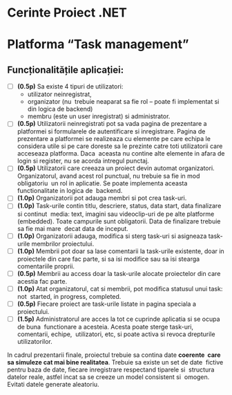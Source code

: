 # Cerinte Proiect .NET

# **Platforma “Task management”**

## Funcționalitățile aplicației:

- [ ]  **(0.5p)** Sa existe 4 tipuri de utilizatori:
    - utilizator neinregistrat,
    - organizator (nu  trebuie neaparat sa fie rol – poate fi implementat si din logica de backend)
    - membru (este un user inregistrat) si administrator.
- [ ]  **(0.5p)** Utilizatorii neinregistrati pot sa vada pagina de prezentare a platformei si formularele de autentificare si inregistrare. Pagina de prezentare a platformei se realizeaza cu elemente pe care echipa le considera utile si pe care doreste sa le prezinte catre toti utilizatorii care acceseaza platforma. Daca  aceasta nu contine alte elemente in afara de login si register, nu se acorda intregul punctaj.
- [ ]  **(0.5p)** Utilizatorii care creeaza un proiect devin automat organizatori.  Organizatorul, avand acest rol punctual, nu trebuie sa fie in mod obligatoriu  un rol in aplicatie. Se poate implementa aceasta functionalitate in logica de  backend.
- [ ]  **(1.0p)** Organizatorii pot adauga membri si pot crea task-uri.
- [ ]  **(1.0p)** Task-urile contin titlu, descriere, status, data start, data finalizare si continut  media: text, imagini sau videoclip-uri de pe alte platforme (embedded). Toate campurile sunt obligatorii. Data de finalizare trebuie sa fie mai mare  decat data de inceput.
- [ ]  **(1.0p)** Organizatorii adauga, modifica si sterg task-uri si asigneaza task-urile membrilor proiectului.
- [ ]  **(1.0p)** Membrii pot doar sa lase comentarii la task-urile existente, doar in proiectele din care fac parte, si sa isi modifice sau sa isi stearga comentariile proprii.
- [ ]  **(0.5p)** Membrii au access doar la task-urile alocate proiectelor din care acestia fac parte.
- [ ]  **(1.0p)** Atat organizatorul, cat si membrii, pot modifica statusul unui task: not  started, in progress, completed.
- [ ]  **(0.5p)** Fiecare proiect are task-urile listate in pagina speciala a proiectului.
- [ ]  **(1.5p)** Administratorul are acces la tot ce cuprinde aplicatia si se ocupa de buna  functionare a acesteia. Acesta poate sterge task-uri, comentarii, echipe,  utilizatori, etc, si poate activa si revoca drepturile utilizatorilor.

In cadrul prezentarii finale, proiectul trebuie sa contina date **coerente  care sa simuleze cat mai bine realitatea**. Trebuie sa existe un set de date  fictive pentru baza de date, fiecare inregistrare respectand tiparele si  structura datelor reale, astfel incat sa se creeze un model consistent si  omogen. Evitati datele generate aleatoriu.
